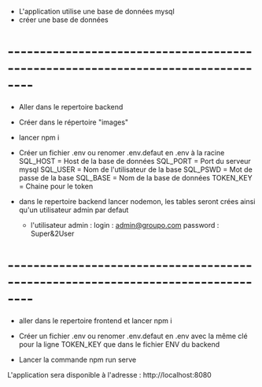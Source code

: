 
* L'application utilise une base de données mysql 
* créer une base de données

# --------------------------------------------------------------------------------
* Aller dans le repertoire backend 
* Créer dans le répertoire "images"
* lancer npm i

* Créer un fichier .env ou renomer .env.defaut en .env à la racine
SQL_HOST = Host de la base de données
SQL_PORT = Port du serveur mysql 
SQL_USER = Nom de l'utilisateur de la base
SQL_PSWD = Mot de passe de la base
SQL_BASE = Nom de la base de données
TOKEN_KEY = Chaine pour le token


* dans le repertoire backend lancer nodemon, les tables seront crées ainsi qu'un utilisateur admin par defaut 
    - l'utilisateur admin :
        login : admin@groupo.com
        password : Super&2User

# --------------------------------------------------------------------------------
* aller dans le repertoire frontend et lancer npm i

* Créer un fichier .env ou renomer .env.defaut en .env avec la même clé pour la ligne TOKEN_KEY que dans le fichier ENV du backend

* Lancer la commande npm run serve

L'application sera disponible à l'adresse : http://localhost:8080
